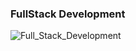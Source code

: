 <h3><b>FullStack Development</b></h3>

![Full_Stack_Development](https://github.com/user-attachments/assets/ffc3b120-5e48-42ce-b0b0-038c73483e20)
